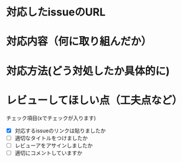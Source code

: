 # 対応したissueのURL 


# 対応内容（何に取り組んだか）


# 対応方法(どう対処したか具体的に)


# レビューしてほしい点（工夫点など）


チェック項目(xでチェックが入ります)
- [x] 対応するissueのリンクは貼りましたか
- [ ] 適切なタイトルをつけましたか
- [ ] レビューアをアサインしましたか
- [ ] 適切にコメントしていますか
